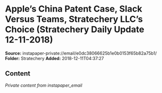 # Apple’s China Patent Case, Slack Versus Teams, Stratechery LLC’s Choice (Stratechery Daily Update 12-11-2018)

**Source:** instapaper-private://email/e0dc38066625b1e0b0153f65b82a75b1/
**Folder:** Stratechery
**Added:** 2018-12-11T04:37:27




## Content
*Private content from instapaper_email*
